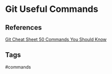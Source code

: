 # Git Useful Commands 

## References
[Git Cheat Sheet 50 Commands You Should Know](https://www.freecodecamp.org/news/git-cheat-sheet/)

## Tags
#commands
